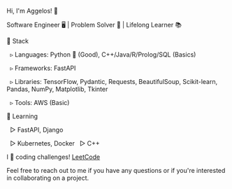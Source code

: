 Hi, I'm Aggelos! 👋

Software Engineer 🖥️ | Problem Solver 🧩 | Lifelong Learner 📚

🔧 Stack

&nbsp; ▹ Languages: Python 🐍 (Good), C++/Java/R/Prolog/SQL (Basics)
  
&nbsp; ▹ Frameworks: FastAPI
  
&nbsp; ▹ Libraries: TensorFlow, Pydantic, Requests, BeautifulSoup, Scikit-learn, Pandas, NumPy, Matplotlib, Tkinter
  
&nbsp; ▹ Tools: AWS (Basic)

🌱 Learning

&nbsp; ▻ FastAPI, Django
  
&nbsp; ▻ Kubernetes, Docker
&nbsp; ▻ C++


I 💙 coding challenges! <a href="https://leetcode.com/papaggalos/">LeetCode</a>

Feel free to reach out to me if you have any questions or if you're interested in collaborating on a project.
